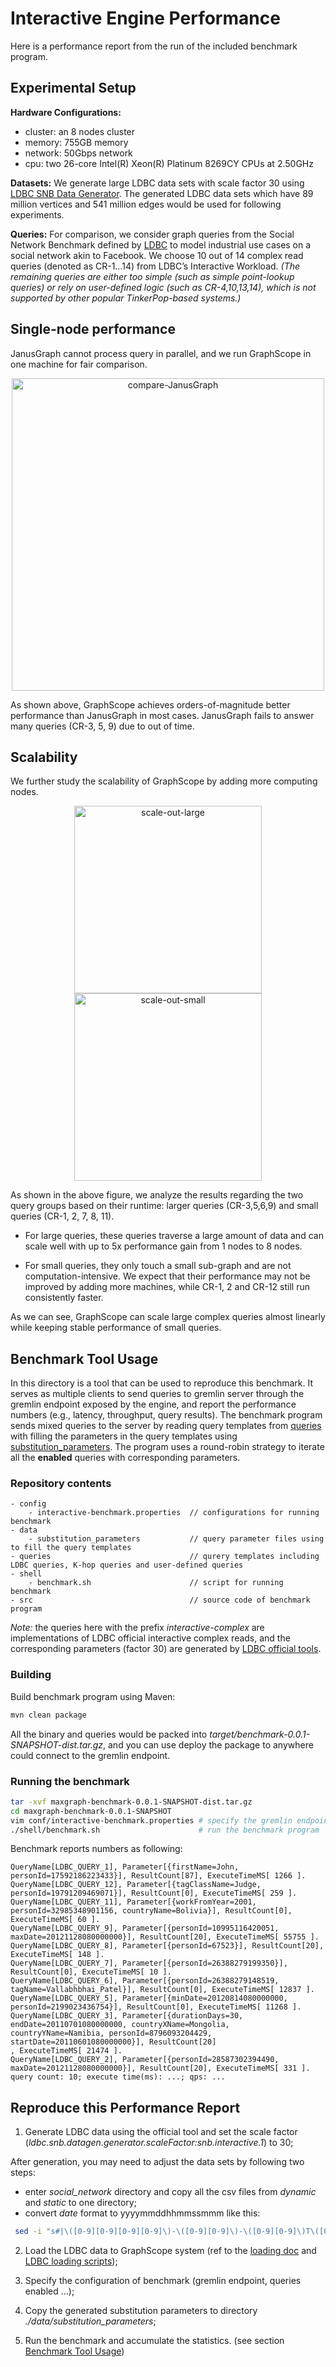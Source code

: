 # Interactive Engine Performance

Here is a performance report from the run of the included benchmark program.


## Experimental Setup
**Hardware Configurations:**
* cluster: an 8 nodes cluster
* memory: 755GB memory
* network: 50Gbps network
* cpu: two 26-core Intel(R) Xeon(R) Platinum 8269CY CPUs at 2.50GHz

**Datasets:**
We generate large LDBC data sets with scale factor 30 using [LDBC SNB Data Generator](http://github.com/ldbc/ldbc_snb_datagen).
The generated LDBC data sets which have 89 million vertices and 541 million edges would be used for following experiments.

**Queries:**
For comparison, we consider graph queries from the Social Network Benchmark defined by [LDBC](http://github.com/ldbc/ldbc_snb_implementations) to model industrial use cases on a social network akin to Facebook.
We choose 10 out of 14 complex read queries (denoted as CR-1...14) from LDBC’s Interactive Workload. 
_(The remaining queries are either too simple (such as simple point-lookup queries) or rely on user-defined logic (such as CR-4,10,13,14), 
which is not supported by other popular TinkerPop-based systems.)_

## Single-node performance

JanusGraph cannot process query in parallel, and we run GraphScope in one machine for fair comparison.

<div align="center">
    <img src="figures/large-scale-DB.jpg" width="500" alt="compare-JanusGraph">
</div>
 
As shown above, GraphScope achieves orders-of-magnitude better performance than JanusGraph in most cases.
JanusGraph fails to answer many queries (CR-3, 5, 9) due to out of time.


## Scalability

We further study the scalability of GraphScope by adding more computing nodes.

<div align="center">
    <img src="figures/scale-out-large.jpg" width="300" alt="scale-out-large"><img src="figures/scale-out-small.jpg" width="300" alt="scale-out-small">
</div>

As shown in the above figure, we analyze the results regarding the two query groups based on their runtime: larger queries (CR-3,5,6,9) and small queries (CR-1, 2, 7, 8, 11).

* For large queries, these queries traverse a large amount of data and can scale well with up to 5x performance gain from 1 nodes to 8 nodes.

* For small queries, they only touch a small sub-graph and are not computation-intensive. We expect that their performance may not be improved by adding more machines, 
while CR-1, 2 and CR-12 still run consistently faster. 

As we can see, GraphScope can scale large complex queries almost linearly while keeping stable performance of small queries. 


## Benchmark Tool Usage

In this directory is a tool that can be used to reproduce this benchmark. It serves as multiple clients to send 
queries to gremlin server through the gremlin endpoint exposed by the engine, and report the performance numbers 
(e.g., latency, throughput, query results).
The benchmark program sends mixed queries to the server by reading query templates from [queries](queries) with filling the parameters in the query templates 
using [substitution_parameters](data/substitution_parameters). 
The program uses a round-robin strategy to iterate all the **enabled** queries with corresponding parameters.

### Repository contents
```
- config                                
    - interactive-benchmark.properties  // configurations for running benchmark
- data
    - substitution_parameters           // query parameter files using to fill the query templates
- queries                               // qurery templates including LDBC queries, K-hop queries and user-defined queries
- shell
    - benchmark.sh                      // script for running benchmark
- src                                   // source code of benchmark program
```
_Note:_ the queries here with the prefix _interactive-complex_ are implementations of LDBC official interactive complex reads,
and the corresponding parameters (factor 30) are generated by [LDBC official tools](http://github.com/ldbc/ldbc_snb_datagen).

### Building

Build benchmark program using Maven:
```bash
mvn clean package
```
All the binary and queries would be packed into _target/benchmark-0.0.1-SNAPSHOT-dist.tar.gz_, 
and you can use deploy the package to anywhere could connect to the gremlin endpoint. 

### Running the benchmark

```bash
tar -xvf maxgraph-benchmark-0.0.1-SNAPSHOT-dist.tar.gz
cd maxgraph-benchmark-0.0.1-SNAPSHOT
vim conf/interactive-benchmark.properties # specify the gremlin endpoint of your server and modify running configurations
./shell/benchmark.sh                      # run the benchmark program
```

Benchmark reports numbers as following:
```
QueryName[LDBC_QUERY_1], Parameter[{firstName=John, personId=17592186223433}], ResultCount[87], ExecuteTimeMS[ 1266 ].
QueryName[LDBC_QUERY_12], Parameter[{tagClassName=Judge, personId=19791209469071}], ResultCount[0], ExecuteTimeMS[ 259 ].
QueryName[LDBC_QUERY_11], Parameter[{workFromYear=2001, personId=32985348901156, countryName=Bolivia}], ResultCount[0], ExecuteTimeMS[ 60 ].
QueryName[LDBC_QUERY_9], Parameter[{personId=10995116420051, maxDate=20121128080000000}], ResultCount[20], ExecuteTimeMS[ 55755 ].
QueryName[LDBC_QUERY_8], Parameter[{personId=67523}], ResultCount[20], ExecuteTimeMS[ 148 ].
QueryName[LDBC_QUERY_7], Parameter[{personId=26388279199350}], ResultCount[0], ExecuteTimeMS[ 10 ].
QueryName[LDBC_QUERY_6], Parameter[{personId=26388279148519, tagName=Vallabhbhai_Patel}], ResultCount[0], ExecuteTimeMS[ 12837 ].
QueryName[LDBC_QUERY_5], Parameter[{minDate=20120814080000000, personId=2199023436754}], ResultCount[0], ExecuteTimeMS[ 11268 ].
QueryName[LDBC_QUERY_3], Parameter[{durationDays=30, endDate=20110701080000000, countryXName=Mongolia, countryYName=Namibia, personId=8796093204429, startDate=20110601080000000}], ResultCount[20]
, ExecuteTimeMS[ 21474 ].
QueryName[LDBC_QUERY_2], Parameter[{personId=28587302394490, maxDate=20121128080000000}], ResultCount[20], ExecuteTimeMS[ 331 ].
query count: 10; execute time(ms): ...; qps: ...
```

## Reproduce this Performance Report

1. Generate LDBC data using the official tool and set the scale factor (_ldbc.snb.datagen.generator.scaleFactor:snb.interactive.1_) to 30;

After generation, you may need to adjust the data sets by following two steps:
  * enter _social_network_ directory and copy all the csv files from _dynamic_ and _static_ to one directory;  
  * convert _date_ format to yyyymmddhhmmssmmm like this: 
 ```bash
  sed -i "s#|\([0-9][0-9][0-9][0-9]\)-\([0-9][0-9]\)-\([0-9][0-9]\)T\([0-9][0-9]\):\([0-9][0-9]\):\([0-9][0-9]\)\.\([0-9][0-9][0-9]\)+0000#|\1\2\3\4\5\6\7#g" *.csv
 ```

2. Load the LDBC data to GraphScope system (ref to the [loading doc](../../docs/loading_graph.rst) and [LDBC loading scripts](../../python/graphscope/dataset/load_ldbc.py));

3. Specify the configuration of benchmark (gremlin endpoint, queries enabled ...);

4. Copy the generated substitution parameters to directory _./data/substitution_parameters_;

5. Run the benchmark and accumulate the statistics. (see section [Benchmark Tool Usage](#benchmark-tool-usage))